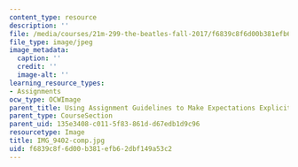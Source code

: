 ```yaml
---
content_type: resource
description: ''
file: /media/courses/21m-299-the-beatles-fall-2017/f6839c8f6d00b381efb62dbf149a53c2_IMG_9402-comp.jpg
file_type: image/jpeg
image_metadata:
  caption: ''
  credit: ''
  image-alt: ''
learning_resource_types:
- Assignments
ocw_type: OCWImage
parent_title: Using Assignment Guidelines to Make Expectations Explicit
parent_type: CourseSection
parent_uid: 135e3408-c011-5f83-861d-d67edb1d9c96
resourcetype: Image
title: IMG_9402-comp.jpg
uid: f6839c8f-6d00-b381-efb6-2dbf149a53c2
---
```

